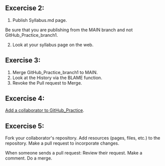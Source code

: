 ## Excercise 2: 
1. Publish Syllabus.md page. 

Be sure that you are publishing from the MAIN branch and not GitHub_Practice_branch1.

2. Look at your syllabus page on the web.

## Exercise 3: 
1. Merge GitHub_Practice_branch1 to MAIN. 
2. Look at the History via the BLAME function.
3. Revoke the Pull request to Merge.

## Excercise 4: 
[Add a collaborator to GitHub_Practice](https://docs.github.com/en/account-and-profile/setting-up-and-managing-your-github-user-account/managing-access-to-your-personal-repositories/inviting-collaborators-to-a-personal-repository).

## Excercise 5: 
Fork your collaborator's repository.
Add resources (pages, files, etc.) to the repository.
Make a pull request to incorporate changes.

When someone sends a pull request:
Review their request.
Make a comment.
Do a merge.






